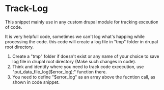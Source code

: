 # Track-Log
This snippet mainly use in any custom drupal module for tracking exceution of code.

It is very helpfull code, sometimes we can't log what's happing while processing the code. this code will create a log file in "tmp" folder in drupal root directory.

1) Create a "tmp" folder if doesn't exist or any name of your choice to save log file in drupal root directory (Make such changes in code).
2) Think and identify where you need to track code excecution, use "put_data_file_log($error_log);" function there.
3) You need to define "$error_log" as an array above the fucntion call, as shown in code snippet.
